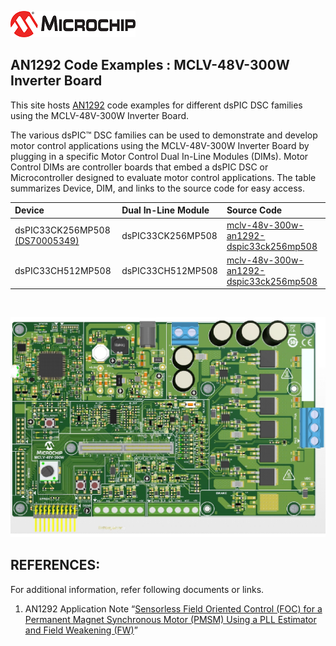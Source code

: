 ![image](images/microchip.jpg) 

## AN1292 Code Examples : MCLV-48V-300W Inverter Board 

<p style='text-align: justify;'>

This site hosts [AN1292](https://ww1.microchip.com/downloads/aemDocuments/documents/OTH/ApplicationNotes/ApplicationNotes/01292A.pdf) code examples for different dsPIC DSC families using the MCLV-48V-300W Inverter Board.</p>

<p style='text-align: justify;'>

The various dsPIC™ DSC families can be used to demonstrate and develop motor control applications using the MCLV-48V-300W Inverter Board by plugging in a specific Motor Control Dual In-Line Modules (DIMs). Motor Control DIMs are controller boards that embed a dsPIC DSC or Microcontroller designed to evaluate motor control applications. The table summarizes Device, DIM, and links to the source code for easy access. </p>

| Device |Dual In-Line Module|Source Code |
| :----------| :----|:----|
| dsPIC33CK256MP508 [(DS70005349)](https://ww1.microchip.com/downloads/en/DeviceDoc/dsPIC33CK256MP508-Family-Data-Sheet-DS70005349H.pdf)|dsPIC33CK256MP508| [mclv-48v-300w-an1292-dspic33ck256mp508](https://mplab-discover.microchip.com/v1/item/com.microchip.ide.project/com.microchip.subcategories.modules-and-peripherals.analog.adc-modules.adc/com.microchip.mplabx.project.mclv-48v-300w-an1292-dspic33ch512mp508/1.0.0?view=about)    |
| dsPIC33CH512MP508 | dsPIC33CH512MP508 |[mclv-48v-300w-an1292-dspic33ck256mp508](https://mplab-discover.microchip.com/v1/item/com.microchip.ide.project/com.microchip.subcategories.modules-and-peripherals.analog.adc-modules.adc/com.microchip.mplabx.project.mclv-48v-300w-an1292-dspic33ch512mp508/1.0.0?view=about)|

</br>

<p align="left" >
<img  src="images/MCLV_48V_300W.png"></p>


 ## REFERENCES:
For additional information, refer following documents or links.
1. AN1292 Application Note “[Sensorless Field Oriented Control (FOC) for a Permanent Magnet Synchronous Motor (PMSM) Using a PLL Estimator and Field Weakening (FW)](https://ww1.microchip.com/downloads/aemDocuments/documents/OTH/ApplicationNotes/ApplicationNotes/01292A.pdf)”

